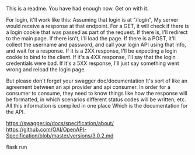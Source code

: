 This is a readme. You have had enough now. Get on with it.

For login, it'll work like this:
Assuming that login is at "/login", My server would receive a response at that endpoint. For a GET, it will check if there is a login cookie that was passed as part of the request. If there is, I'll redirect to the main page. If there isn't, I'll load the page. If there is a POST, it'll collect the username and password, and call your login API using that info, and wait for a response.
If it is a 2XX response, I'll be expecting a login cookie to bind to the client. If it's a 4XX response, I'll say that the login credentials were bad. If it's a 5XX response, I'll just say something went wrong and reload the login page.

But please don't forget your swagger doc/documentation
It's sort of like an agreement between an api provider and api consumer.
In order for a consumer to consume, they need to know things like how the response will be formatted, in which scenarios different status codes will be written, etc.
All this information is compiled in one place
Which is the documentation for the API.

https://swagger.io/docs/specification/about/
https://github.com/OAI/OpenAPI-Specification/blob/master/versions/3.0.2.md

flask run